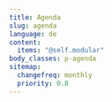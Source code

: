 ```yaml
---
title: Agenda
slug: agenda
language: de
content:
  items: "@self.modular"
body_classes: p-agenda
sitemap:
  changefreq: monthly
  priority: 0.8
---
```

